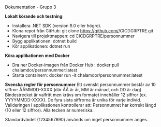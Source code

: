 Dokumentation - Grupp 3

**Lokalt körande och testning**
- Installera .NET SDK (version 9.0 eller högre).
- Klona repot från GitHub: git clone https://github.com/<ditt-repo>/CICDGRPTRE.git
- Navigera till projektmappen: cd CICDGRPTRE/personnummer
- Bygg applikationen: dotnet build
- Kör applikationen: dotnet run

**Köra applikationen med Docker**
- Dra ner Docker-imagen från Docker Hub : docker pull chalamdor/personnummer:latest
- Starta containern: docker run -it chalamdor/personnummer:latest

**Svenska regler för personnummer**
Ett svenskt personnummer består av 10 siffror:
ÅÅMMDD-XXXX (där ÅÅ är år, MM är månad, och DD är dag).
Bindestrecket är valfritt men krävs om formatet innehåller 12 siffror (ex. YYYYMMDD-XXXX).
De fyra sista siffrorna är unika för varje individ.
Valideringen i applikationen kontrollerar att:
Personnumret har korrekt längd (10 eller 12 siffror).
Alla tecken är numeriska.

Standardvärdet (1234567890) används om inget personnummer anges.
